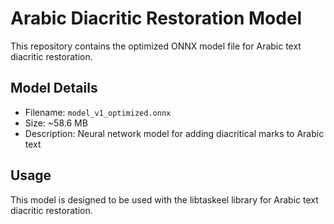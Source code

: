 # Arabic Diacritic Restoration Model

This repository contains the optimized ONNX model file for Arabic text diacritic restoration.

## Model Details
- Filename: `model_v1_optimized.onnx`
- Size: ~58.6 MB
- Description: Neural network model for adding diacritical marks to Arabic text

## Usage
This model is designed to be used with the libtaskeel library for Arabic text diacritic restoration.
